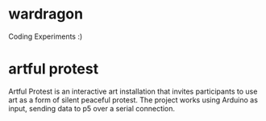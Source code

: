 # wardragon
Coding Experiments :)

# artful protest
Artful Protest is an interactive art installation that invites
participants to use art as a form of silent peaceful protest. The
project works using Arduino as input, sending data to p5 over a 
serial connection. 
